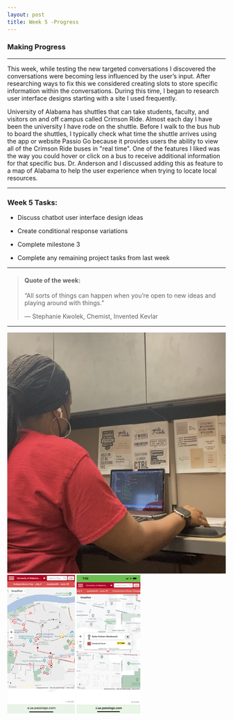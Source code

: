 ```yaml
---
layout: post
title: Week 5 -Progress
---
```


### Making Progress

----

This week, while testing the new targeted conversations I discovered the conversations were becoming less influenced by the user’s input. After researching ways to fix this we considered creating slots to store specific information within the conversations. During this time, I began to research user interface designs starting with a site I used frequently. 

University of Alabama has shuttles that can take students, faculty, and visitors on and off campus called Crimson Ride. Almost each day I have been the university I have rode on the shuttle. Before I walk to the bus hub to board the shuttles, I typically check what time the shuttle arrives using the app or website Passio Go because it provides users the ability to view all of the Crimson Ride buses in "real time". One of the features I liked was the way you could hover or click on a bus to receive additional information for that specific bus. Dr. Anderson and I discussed adding this as feature to a map of Alabama to help the user experience when trying to locate local resources.

----

### Week 5 Tasks:

- Discuss chatbot user interface design ideas

- Create conditional response variations 

- Complete milestone 3

- Complete any remaining project tasks from last week

----

> #### Quote of the week:
> “All sorts of things can happen when you’re open to new ideas and playing around with things.”
>
> — Stephanie Kwolek, Chemist, Invented Kevlar

----

![uapwkfive1](/images/uapwkfive1.jpg)
![uapwkthree5](/images/uapwkthree5.jpg)
![uapwkthree4](/images/uapwkthree4.png)
